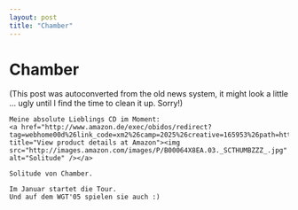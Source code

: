 ```yaml
---
layout: post
title: "Chamber"
---
```

<h1>Chamber</h1>
(This post was autoconverted from the old news system,
it might look a little ... ugly until I find the time
to clean it up.
Sorry!)

    Meine absolute Lieblings CD im Moment:
    <a href="http://www.amazon.de/exec/obidos/redirect?tag=webhome00d%26link_code=xm2%26camp=2025%26creative=165953%26path=http://www.amazon.de/gp/redirect.html%253fASIN=B00064X8EA%2526location=/o/ASIN/B00064X8EA%25253FSubscriptionId=0EMV44A9A5YT1RVDGZ82" title="View product details at Amazon"><img src="http://images.amazon.com/images/P/B00064X8EA.03._SCTHUMBZZZ_.jpg" alt="Solitude" /></a>
    
    Solitude von Chamber.
    
    Im Januar startet die Tour.
    Und auf dem WGT'05 spielen sie auch :)
    

